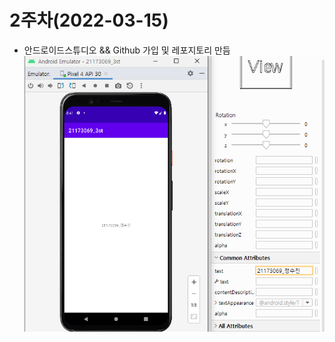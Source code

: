 # 2주차(2022-03-15)
- 안드로이드스튜디오 && Github 가입 및 레포지토리 만듬
 <img width="" height="" src="./pic/2st.png.PNG"></img>
